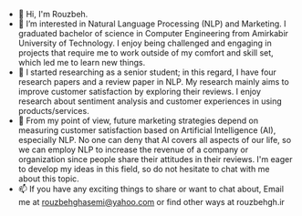 - 👋 Hi, I'm Rouzbeh.
- 👀 I’m interested in Natural Language Processing (NLP) and Marketing. I graduated bachelor of science in Computer Engineering from Amirkabir University of Technology. I enjoy being challenged and engaging in projects that require me to work outside of my comfort and skill set, which led me to learn new things.
- 🌱 I started researching as a senior student; in this regard, I have four research papers and a review paper in NLP. My research mainly aims to improve customer satisfaction by exploring their reviews. I enjoy research about sentiment analysis and customer experiences in using products/services. 
- 💞️ From my point of view, future marketing strategies depend on measuring customer satisfaction based on Artificial Intelligence (AI), especially NLP. No one can deny that AI covers all aspects of our life, so we can employ NLP to increase the revenue of a company or organization since people share their attitudes in their reviews. I'm eager to develop my ideas in this field, so do not hesitate to chat with me about this topic.
- 📫 If you have any exciting things to share or want to chat about, Email me at rouzbehghasemi@yahoo.com or find other ways at rouzbehgh.ir

<!---
RouzbehGh/RouzbehGh is a ✨ special ✨ repository because its `README.md` (this file) appears on your GitHub profile.
You can click the Preview link to take a look at your changes.
--->
